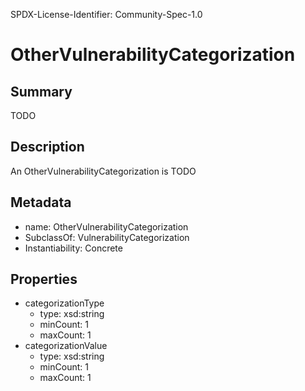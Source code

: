 SPDX-License-Identifier: Community-Spec-1.0

# OtherVulnerabilityCategorization

## Summary

TODO

## Description

An OtherVulnerabilityCategorization is TODO

## Metadata

- name: OtherVulnerabilityCategorization
- SubclassOf: VulnerabilityCategorization
- Instantiability: Concrete

## Properties

- categorizationType
  - type: xsd:string
  - minCount: 1
  - maxCount: 1
- categorizationValue
  - type: xsd:string
  - minCount: 1
  - maxCount: 1

